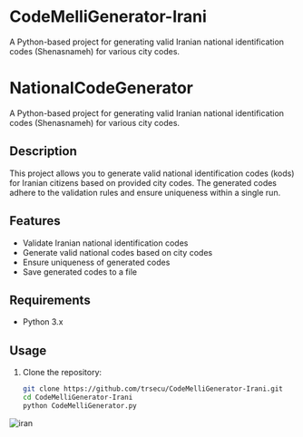 # CodeMelliGenerator-Irani
A Python-based project for generating valid Iranian national identification codes (Shenasnameh) for various city codes.

# NationalCodeGenerator

A Python-based project for generating valid Iranian national identification codes (Shenasnameh) for various city codes.

## Description

This project allows you to generate valid national identification codes (kods) for Iranian citizens based on provided city codes. The generated codes adhere to the validation rules and ensure uniqueness within a single run.

## Features

- Validate Iranian national identification codes
- Generate valid national codes based on city codes
- Ensure uniqueness of generated codes
- Save generated codes to a file

## Requirements

- Python 3.x

## Usage

1. Clone the repository:
   ```bash
   git clone https://github.com/trsecu/CodeMelliGenerator-Irani.git
   cd CodeMelliGenerator-Irani
   python CodeMelliGenerator.py

   
![iran](https://github.com/trsecu/CodeMelliGenerator-Irani/assets/103629785/32754eb6-2b6b-40fc-926c-0c786b354d47)
